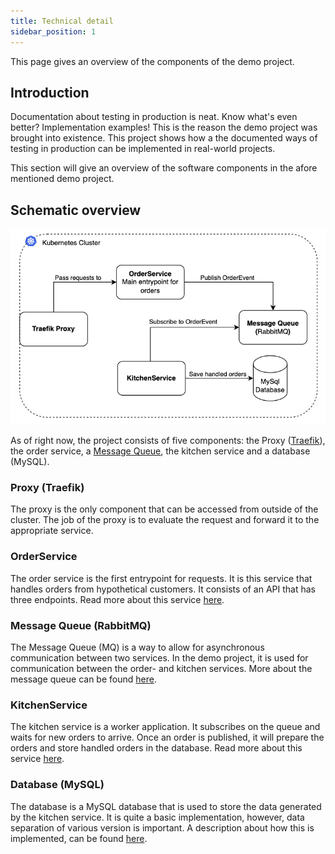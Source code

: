 ```yaml
---
title: Technical detail
sidebar_position: 1
---
```


This page gives an overview of the components of the demo project.

## Introduction

Documentation about testing in production is neat. Know what's even better? Implementation examples! This is the reason the demo project was brought into existence. This project shows how a the documented ways of testing in production can be implemented in real-world projects.

This section will give an overview of the software components in the afore mentioned demo project.

## Schematic overview

![Component overview](./img/components-overview.png)

As of right now, the project consists of five components: the Proxy ([Traefik](https://traefik.io/)), the order service, a [Message Queue](https://www.ibm.com/docs/en/ibm-mq/8.0?topic=overview-introduction-message-queuing), the kitchen service and a database (MySQL).

### Proxy (Traefik)

The proxy is the only component that can be accessed from outside of the cluster. The job of the proxy is to evaluate the request and forward it to the appropriate service.

### OrderService

The order service is the first entrypoint for requests. It is this service that handles orders from hypothetical customers. It consists of an API that has three endpoints. Read more about this service [here](./order-service.md).

### Message Queue (RabbitMQ)

The Message Queue (MQ) is a way to allow for asynchronous communication between two services. In the demo project, it is used for communication between the order- and kitchen services. More about the message queue can be found [here](./message-queue.md).

### KitchenService

The kitchen service is a worker application. It subscribes on the queue and waits for new orders to arrive. Once an order is published, it will prepare the orders and store handled orders in the database. Read more about this service [here](./kitchen-service.md).

### Database (MySQL)

The database is a MySQL database that is used to store the data generated by the kitchen service. It is quite a basic implementation, however, data separation of various version is important. A description about how this is implemented, can be found [here](./data-separation.md#database).
